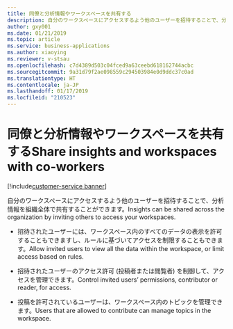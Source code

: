 ```yaml
---
title: 同僚と分析情報やワークスペースを共有する
description: 自分のワークスペースにアクセスするよう他のユーザーを招待することで、分析情報を組織全体で共有することができます。
author: gxy001
ms.date: 01/21/2019
ms.topic: article
ms.service: business-applications
ms.author: xiaoying
ms.reviewer: v-stsau
ms.openlocfilehash: c7d4389d503c04fced9a63ceebd618162744acbc
ms.sourcegitcommit: 9a31d79f2ae098559c294503984e0d9ddc37c0ad
ms.translationtype: HT
ms.contentlocale: ja-JP
ms.lasthandoff: 01/17/2019
ms.locfileid: "210523"
---
```

# <a name="share-insights-and-workspaces-with-co-workers"></a><span data-ttu-id="ae308-103">同僚と分析情報やワークスペースを共有する</span><span class="sxs-lookup"><span data-stu-id="ae308-103">Share insights and workspaces with co-workers</span></span>
[!include[customer-service banner](../../../includes/customer-service.md)]


<span data-ttu-id="ae308-104">自分のワークスペースにアクセスするよう他のユーザーを招待することで、分析情報を組織全体で共有することができます。</span><span class="sxs-lookup"><span data-stu-id="ae308-104">Insights can be shared across the organization by inviting others to access your workspaces.</span></span>

- <span data-ttu-id="ae308-105">招待されたユーザーには、ワークスペース内のすべてのデータの表示を許可することもできますし、ルールに基づいてアクセスを制限することもできます。</span><span class="sxs-lookup"><span data-stu-id="ae308-105">Allow invited users to view all the data within the workspace, or limit access based on rules.</span></span>

- <span data-ttu-id="ae308-106">招待されたユーザーのアクセス許可 (投稿者または閲覧者) を制御して、アクセスを管理できます。</span><span class="sxs-lookup"><span data-stu-id="ae308-106">Control invited users’ permissions, contributor or reader, for access.</span></span>

- <span data-ttu-id="ae308-107">投稿を許可されているユーザーは、ワークスペース内のトピックを管理できます。</span><span class="sxs-lookup"><span data-stu-id="ae308-107">Users that are allowed to contribute can manage topics in the workspace.</span></span>
